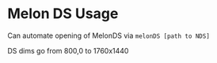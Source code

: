 # Melon DS Usage

Can automate opening of MelonDS via `melonDS [path to NDS]`

DS dims go from 800,0 to 1760x1440
